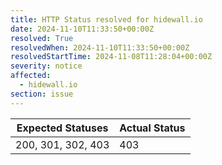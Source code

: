 ```yaml
---
title: HTTP Status resolved for hidewall.io
date: 2024-11-10T11:33:50+00:00Z
resolved: True
resolvedWhen: 2024-11-10T11:33:50+00:00Z
resolvedStartTime: 2024-11-08T11:28:04+00:00Z
severity: notice
affected:
  - hidewall.io
section: issue
---
```


| Expected Statuses | Actual Status  |
|-------------------|----------------|
| 200, 301, 302, 403 | 403 |

